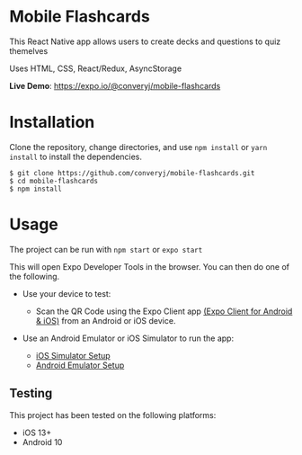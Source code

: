 # Mobile Flashcards
This React Native app allows users to create decks and questions to quiz themelves

Uses HTML, CSS, React/Redux, AsyncStorage

**Live Demo**: https://expo.io/@converyj/mobile-flashcards

# Installation
Clone the repository, change directories, and use `npm install` or `yarn install` to install the dependencies.

```
$ git clone https://github.com/converyj/mobile-flashcards.git
$ cd mobile-flashcards
$ npm install
```
# Usage
The project can be run with `npm start` or `expo start`

This will open Expo Developer Tools in the browser. You can then do one of the following.

- Use your device to test:

  - Scan the QR Code using the Expo Client app [(Expo Client for Android & iOS)](https://expo.io/tools#client) from an Android or iOS device.

- Use an Android Emulator or iOS Simulator to run the app:

  - [iOS Simulator Setup](https://docs.expo.io/versions/latest/workflow/ios-simulator/)
  - [Android Emulator Setup](https://docs.expo.io/versions/latest/workflow/android-studio-emulator/)

## Testing

This project has been tested on the following platforms:

- iOS 13+
- Android 10
